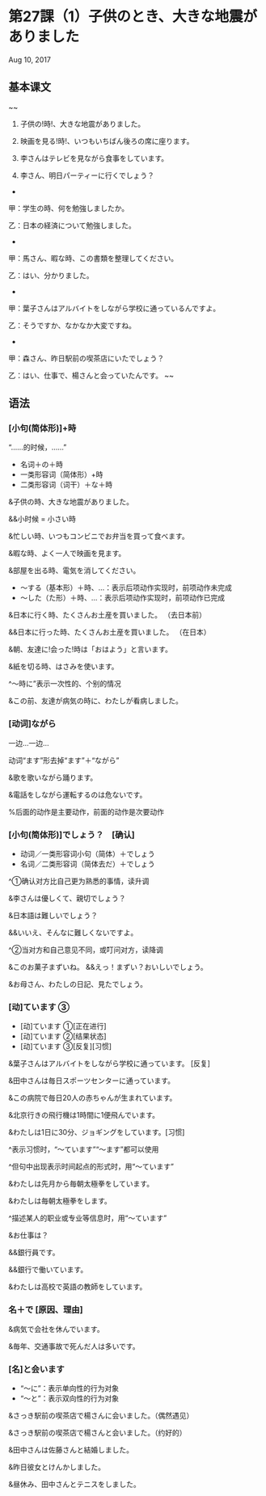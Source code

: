 # 第27課（1）子供のとき、大きな地震がありました
Aug 10, 2017

## 基本课文
~~
1. 子供の!時!、大きな地震がありました。

2. 映画を見る!時!、いつもいちばん後ろの席に座ります。

3. 李さんはテレビを見ながら食事をしています。

4. 李さん、明日パーティーに行くでしょう？

-

甲：学生の時、何を勉強しましたか。

乙：日本の経済について勉強しました。

-

甲：馬さん、暇な時、この書類を整理してください。

乙：はい、分かりました。

-

甲：葉子さんはアルバイトをしながら学校に通っているんですよ。

乙：そうですか、なかなか大変ですね。

-

甲：森さん、昨日駅前の喫茶店にいたでしょう？

乙：はい、仕事で、楊さんと会っていたんです。
~~

## 语法
### [小句(简体形)]+時
“……的时候，……”

- 名词＋の＋時
- 一类形容词（简体形）+時
- 二类形容词（词干）＋な＋時

&子供の時、大きな地震がありました。

&&小时候 = 小さい時

&忙しい時、いつもコンビニでお弁当を買って食べます。

&暇な時、よく一人で映画を見ます。

&部屋を出る時、電気を消してください。

- ～する（基本形）＋時、…：表示后项动作实现时，前项动作未完成
- ～した（た形）＋時、…：表示后项动作实现时，前项动作已完成

&日本に行く時、たくさんお土産を買いました。 （去日本前）

&&日本に行った時、たくさんお土産を買いました。  （在日本）

&朝、友達に!会った!時は「おはよう」と言います。

&紙を切る時、はさみを使います。

^～時に”表示一次性的、个别的情况

&この前、友達が病気の時に、わたしが看病しました。

### [动词]ながら
一边…一边…

动词“ます”形去掉“ます”＋“ながら”

&歌を歌いながら踊ります。

&電話をしながら運転するのは危ないです。

%后面的动作是主要动作，前面的动作是次要动作

### [小句(简体形)]でしょう？　[确认]
- 动词／一类形容词小句（简体）＋でしょう
- 名词／二类形容词（简体去だ）＋でしょう

^①确认对方比自己更为熟悉的事情，读升调

&李さんは優しくて、親切でしょう？

&日本語は難しいでしょう？

&&いいえ、そんなに難しくないですよ。

^②当对方和自己意见不同，或叮问对方，读降调

&このお菓子まずいね。
&&えっ！まずい？おいしいでしょう。

&お母さん、わたしの日記、見たでしょう。

### [动]ています  ③
- [动]ています ①[正在进行]
- [动]ています ②[结果状态]
- [动]ています ③[反复][习惯]

&葉子さんはアルバイトをしながら学校に通っています。 [反复]

&田中さんは毎日スポーツセンターに通っています。

&この病院で毎日20人の赤ちゃんが生まれています。

&北京行きの飛行機は1時間に1便飛んでいます。

&わたしは1日に30分、ジョギングをしています。[习惯]

^表示习惯时，“～ています”“～ます”都可以使用

^但句中出现表示时间起点的形式时，用“～ています”

&わたしは先月から毎朝太極拳をしています。

&わたしは毎朝太極拳をします。

^描述某人的职业或专业等信息时，用“～ています”

&お仕事は？

&&銀行員です。

&&銀行で働いています。

&わたしは高校で英語の教師をしています。

### 名＋で [原因、理由]
&病気で会社を休んでいます。

&毎年、交通事故で死んだ人は多いです。

### [名]と会います
- “～に”：表示单向性的行为对象
- “～と”：表示双向性的行为对象

&さっき駅前の喫茶店で楊さんに会いました。（偶然遇见）

&さっき駅前の喫茶店で楊さんと会いました。（约好的）

&田中さんは佐藤さんと結婚しました。

&昨日彼女とけんかしました。

&昼休み、田中さんとテニスをしました。
